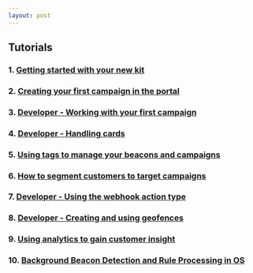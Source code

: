 ```yaml
---
layout: post
---
```


## Tutorials

### 1. [Getting started with your new kit](/docs/tutorials/getting-started-kit.html)

### 2. [Creating your first campaign in the portal](/docs/tutorials/creating-your-first-campaign-portal.html)

### 3. [Developer - Working with your first campaign](/docs/tutorials/Developer-first-campaign.html)

### 4. [Developer - Handling cards](/docs/tutorials/developer-handling-cards.html)

### 5. [Using tags to manage your beacons and campaigns](/docs/tutorials/portal-using-tags.html)

### 6. [How to segment customers to target campaigns](/docs/tutorials/segment-customers-to-target-campaigns.html)

### 7. [Developer - Using the webhook action type](/docs/tutorials/using-webhooks.html)

### 8. [Developer - Creating and using geofences](/docs/tutorials/developer-using-geofences.html)

### 9. [Using analytics to gain customer insight](/docs/tutorials/analytics-dashboard.html)

### 10. [Background Beacon Detection and Rule Processing in OS](/docs/tutorials/Background-Beacon-Detection-and-Rule-Processing-in-iOS.html)